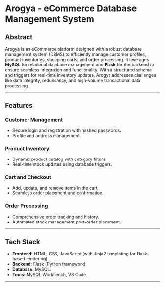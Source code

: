 # **Arogya - eCommerce Database Management System**
 
## **Abstract**
Arogya is an eCommerce platform designed with a robust database management system (DBMS) to efficiently manage customer profiles, product inventories, shopping carts, and order processing. It leverages **MySQL** for relational database management and **Flask** for the backend to ensure seamless integration and functionality. With a structured schema and triggers for real-time inventory updates, Arogya addresses challenges like data integrity, redundancy, and high-volume transactional data processing.
 
---
 
## **Features**
 
### **Customer Management**
- Secure login and registration with hashed passwords.
- Profile and address management.
 
### **Product Inventory**
- Dynamic product catalog with category filters.
- Real-time stock updates using database triggers.
 
### **Cart and Checkout**
- Add, update, and remove items in the cart.
- Seamless order placement and confirmation.
 
### **Order Processing**
- Comprehensive order tracking and history.
- Automated stock management post-order placement.
 
---
 
## **Tech Stack**
- **Frontend:** HTML, CSS, JavaScript (with Jinja2 templating for Flask-based rendering).
- **Backend:** Flask (Python framework).
- **Database:** MySQL.
- **Tools:** MySQL Workbench, VS Code.
 
---

